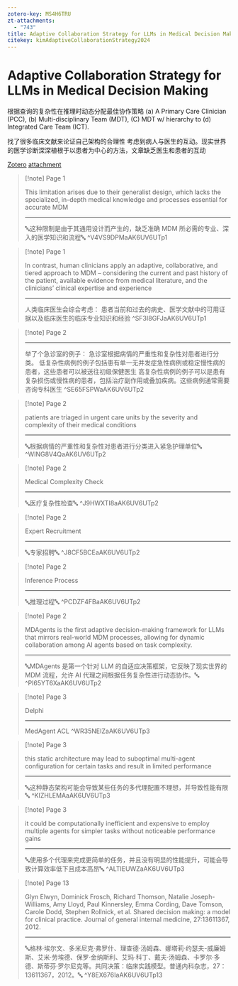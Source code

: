 ```yaml
---
zotero-key: MS4H6TRU
zt-attachments:
  - "743"
title: Adaptive Collaboration Strategy for LLMs in Medical Decision Making
citekey: kimAdaptiveCollaborationStrategy2024
---
```

# Adaptive Collaboration Strategy for LLMs in Medical Decision Making
根据查询的复杂性在推理时动态分配最佳协作策略
(a) A Primary Care Clinician (PCC), (b) Multi-disciplinary Team (MDT), (C) MDT w/ hierarchy to (d) Integrated Care Team (ICT).


找了很多临床文献来论证自己架构的合理性
考虑到病人与医生的互动。现实世界的医学诊断深深植根于以患者为中心的方法，文章缺乏医生和患者的互动


[Zotero](zotero://select/library/items/MS4H6TRU) [attachment](<file:///C:/Users/RichTu/Zotero/storage/AK6UV6UT/Kim%20%E7%AD%89%20-%202024%20-%20Adaptive%20Collaboration%20Strategy%20for%20LLMs%20in%20Medical%20Decision%20Making.pdf>)

> [!note] Page 1
> 
> This limitation arises due to their generalist design, which lacks the specialized, in-depth medical knowledge and processes essential for accurate MDM
> 
> ---
> 🔤这种限制是由于其通用设计而产生的，缺乏准确 MDM 所必需的专业、深入的医学知识和流程🔤
> ^V4VS9DPMaAK6UV6UTp1

> [!note] Page 1
> 
> In contrast, human clinicians apply an adaptive, collaborative, and tiered approach to MDM – considering the current and past history of the patient, available evidence from medical literature, and the clinicians’ clinical expertise and experience
> 
> ---
> 人类临床医生会综合考虑：
> 患者当前和过去的病史、医学文献中的可用证据以及临床医生的临床专业知识和经验
> ^SF3I8GFJaAK6UV6UTp1

> [!note] Page 2
> 
> 
> 
> ---
> 举了个急诊室的例子：
> 急诊室根据病情的严重性和复杂性对患者进行分类。
> 低复杂性病例的例子包括患有单一无并发症急性病例或稳定慢性病的患者，这些患者可以被送往初级保健医生
> 高复杂性病例的例子可以是患有复杂损伤或慢性病的患者，包括治疗副作用或叠加疾病。这些病例通常需要咨询专科医生
> ^SE65FSPWaAK6UV6UTp2

> [!note] Page 2
> 
> patients are triaged in urgent care units by the severity and complexity of their medical conditions
> 
> ---
> 🔤根据病情的严重性和复杂性对患者进行分类进入紧急护理单位🔤
> ^WING8V4QaAK6UV6UTp2

> [!note] Page 2
> 
> Medical Complexity Check
> 
> ---
> 🔤医疗复杂性检查🔤
> ^J9HWXTI8aAK6UV6UTp2

> [!note] Page 2
> 
> Expert Recruitment
> 
> ---
> 🔤专家招聘🔤
> ^J8CF5BCEaAK6UV6UTp2

> [!note] Page 2
> 
> Inference Process
> 
> ---
> 🔤推理过程🔤
> ^PCDZF4FBaAK6UV6UTp2

> [!note] Page 2
> 
> MDAgents is the first adaptive decision-making framework for LLMs that mirrors real-world MDM processes, allowing for dynamic collaboration among AI agents based on task complexity.
> 
> ---
> 🔤MDAgents 是第一个针对 LLM 的自适应决策框架，它反映了现实世界的 MDM 流程，允许 AI 代理之间根据任务复杂性进行动态协作。🔤
> ^PI65YT6XaAK6UV6UTp2

> [!note] Page 3
> 
> Delphi
> 
> ---
> MedAgent ACL
> ^WR35NEIZaAK6UV6UTp3

> [!note] Page 3
> 
> this static architecture may lead to suboptimal multi-agent configuration for certain tasks and result in limited performance
> 
> ---
> 🔤这种静态架构可能会导致某些任务的多代理配置不理想，并导致性能有限🔤
> ^KIZHLEMAaAK6UV6UTp3

> [!note] Page 3
> 
> it could be computationally inefficient and expensive to employ multiple agents for simpler tasks without noticeable performance gains
> 
> ---
> 🔤使用多个代理来完成更简单的任务，并且没有明显的性能提升，可能会导致计算效率低下且成本高昂🔤
> ^ALTIEUWZaAK6UV6UTp3

> [!note] Page 13
> 
> Glyn Elwyn, Dominick Frosch, Richard Thomson, Natalie Joseph-Williams, Amy Lloyd, Paul Kinnersley, Emma Cording, Dave Tomson, Carole Dodd, Stephen Rollnick, et al. Shared decision making: a model for clinical practice. Journal of general internal medicine, 27:13611367, 2012.
> 
> ---
> 🔤格林·埃尔文、多米尼克·弗罗什、理查德·汤姆森、娜塔莉·约瑟夫-威廉姆斯、艾米·劳埃德、保罗·金纳斯利、艾玛·科丁、戴夫·汤姆森、卡罗尔·多德、斯蒂芬·罗尔尼克等。共同决策：临床实践模型。普通内科杂志，27：13611367，2012。🔤
> ^Y8EX676IaAK6UV6UTp13
